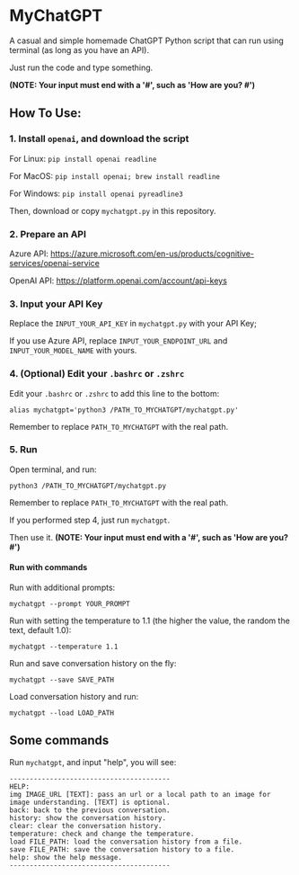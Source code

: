 # MyChatGPT

A casual and simple homemade ChatGPT Python script that can run using terminal (as long as you have an API).

Just run the code and type something.

**(NOTE: Your input must end with a '#', such as 'How are you? #')**

## How To Use:

### 1. Install `openai`, and download the script

For Linux:
`pip install openai readline`

For MacOS:
`pip install openai; brew install readline`

For Windows:
`pip install openai pyreadline3`

Then, download or copy `mychatgpt.py` in this repository.

### 2. Prepare an API

Azure API: https://azure.microsoft.com/en-us/products/cognitive-services/openai-service

OpenAI API: https://platform.openai.com/account/api-keys

### 3. Input your API Key

Replace the `INPUT_YOUR_API_KEY` in `mychatgpt.py` with your API Key;

If you use Azure API, replace `INPUT_YOUR_ENDPOINT_URL` and `INPUT_YOUR_MODEL_NAME` with yours.

### 4. (Optional) Edit your `.bashrc` or `.zshrc`

Edit your `.bashrc` or `.zshrc` to add this line to the bottom:

`alias mychatgpt='python3 /PATH_TO_MYCHATGPT/mychatgpt.py'`

Remember to replace `PATH_TO_MYCHATGPT` with the real path.

### 5. Run

Open terminal, and run:

```
python3 /PATH_TO_MYCHATGPT/mychatgpt.py
```

Remember to replace `PATH_TO_MYCHATGPT` with the real path.

If you performed step 4, just run `mychatgpt`.

Then use it. 
**(NOTE: Your input must end with a '#', such as 'How are you? #')**

#### Run with commands

Run with additional prompts:
```
mychatgpt --prompt YOUR_PROMPT
```

Run with setting the temperature to 1.1 (the higher the value, the random the text, default 1.0):
```
mychatgpt --temperature 1.1
```

Run and save conversation history on the fly:
```
mychatgpt --save SAVE_PATH
```

Load conversation history and run:
```
mychatgpt --load LOAD_PATH
```

## Some commands

Run `mychatgpt`, and input "help", you will see:

```
----------------------------------------
HELP:
img IMAGE_URL [TEXT]: pass an url or a local path to an image for image understanding. [TEXT] is optional.
back: back to the previous conversation.
history: show the conversation history.
clear: clear the conversation history.
temperature: check and change the temperature.
load FILE_PATH: load the conversation history from a file.
save FILE_PATH: save the conversation history to a file.
help: show the help message.
----------------------------------------
```


